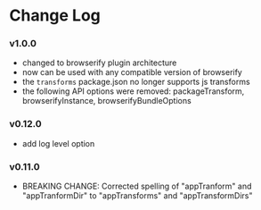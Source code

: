 # Change Log

### v1.0.0
* changed to browserify plugin architecture
* now can be used with any compatible version of browserify
* the `transforms` package.json no longer supports js transforms
* the following API options were removed: packageTransform, browserifyInstance, browserifyBundleOptions

### v0.12.0
* add log level option

### v0.11.0
* BREAKING CHANGE: Corrected spelling of "appTranform" and "appTranformDir" to "appTransforms" and "appTransformDirs"
